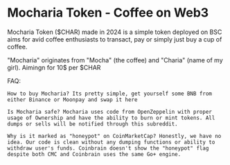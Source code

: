 # Mocharia Token - Coffee on Web3
Mocharia Token ($CHAR) made in 2024 is a simple token deployed on BSC aims for avid coffee enthusiasts to transact, pay or simply just buy a cup of coffee.

"Mocharia" originates from "Mocha" (the coffee) and "Charia" (name of my girl). Aimingn for 10$ per $CHAR


FAQ:

    How to buy Mocharia? Its pretty simple, get yourself some BNB from either Binance or Moonpay and swap it here

    Is Mocharia safe? Mocharia uses code from OpenZeppelin with proper usage of Ownership and have the ability to burn or mint tokens. All dumps or sells will be notified through this subreddit.

    Why is it marked as "honeypot" on CoinMarketCap? Honestly, we have no idea. Our code is clean without any dumping functions or ability to withdraw user's funds. Coinbrain doesn't show the "honeypot" flag despite both CMC and Coinbrain uses the same Go+ engine.
